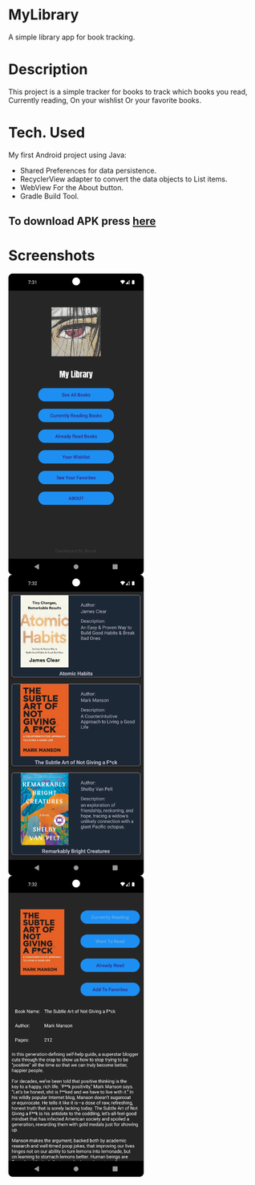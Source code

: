 # MyLibrary
A simple library app for book tracking.
# Description
This project is a simple tracker for books to track which books you read, Currently reading, On your wishlist Or your favorite books.
# Tech. Used
My first Android project using Java:
- Shared Preferences for data persistence.  
- RecyclerView adapter to convert the data objects to List items.
-  WebView For the About button.
- Gradle Build Tool.
## To download APK press [here](https://github.com/AndrewSamir96/MyLibrary/raw/master/APK/MyLibrary.apk)
# Screenshots



<img align="center" src="https://raw.githubusercontent.com/AndrewSamir96/MyLibrary/master/Screenshots/Screenshot_20230625_193152.png" height="600" width="270" /><img align="center" src="https://raw.githubusercontent.com/AndrewSamir96/MyLibrary/master/Screenshots/Screenshot_20230625_193220.png" height="600" width="270" /><img align="center" src="https://raw.githubusercontent.com/AndrewSamir96/MyLibrary/master/Screenshots/Screenshot_20230625_193240.png" height="600" width="270" />
